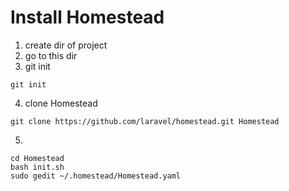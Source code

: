 # Install Homestead
1. create dir of project
2. go to this dir
3. git init
```
git init
```
4. clone Homestead
```
git clone https://github.com/laravel/homestead.git Homestead
```
5. 
```
cd Homestead
bash init.sh
sudo gedit ~/.homestead/Homestead.yaml
```





